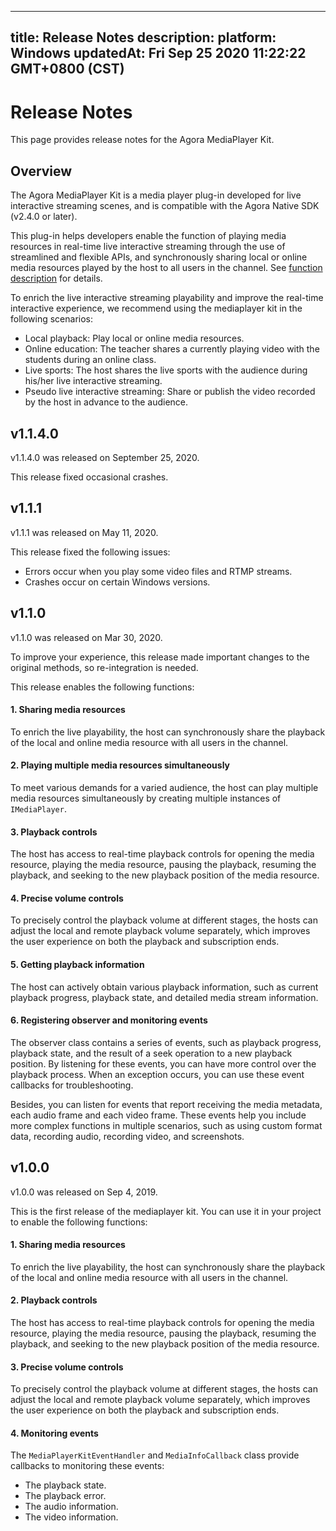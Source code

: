 
---
title: Release Notes
description: 
platform: Windows
updatedAt: Fri Sep 25 2020 11:22:22 GMT+0800 (CST)
---
# Release Notes
This page provides release notes for the Agora MediaPlayer Kit.

## Overview

The Agora MediaPlayer Kit is a media player plug-in developed for live interactive streaming scenes, and is compatible with the Agora Native SDK (v2.4.0 or later).

This plug-in helps developers enable the function of playing media resources in real-time live interactive streaming through the use of streamlined and flexible APIs, and synchronously sharing local or online media resources played by the host to all users in the channel. See [function description](https://docs.agora.io/en/Interactive%20Broadcast/mediaplayer_win?platform=Windows#function-description) for details.

To enrich the live interactive streaming playability and improve the real-time interactive experience, we recommend using the mediaplayer kit in the following scenarios:
- Local playback: Play local or online media resources.
- Online education: The teacher shares a currently playing video with the students during an online class.
- Live sports: The host shares the live sports with the audience during his/her live interactive streaming.
- Pseudo live interactive streaming: Share or publish the video recorded by the host in advance to the audience.

## v1.1.4.0

v1.1.4.0 was released on September 25, 2020.

This release fixed occasional crashes.

## v1.1.1

v1.1.1 was released on May 11, 2020.

This release fixed the following issues:

- Errors occur when you play some video files and RTMP streams.
- Crashes occur on certain Windows versions.

## v1.1.0

v1.1.0 was released on Mar 30, 2020.

<div class="alert note">To improve your experience, this release made important changes to the original methods, so re-integration is needed.</div>

This release enables the following functions:

#### 1. Sharing media resources
To enrich the live playability, the host can synchronously share the playback of the local and online media resource with all users in the channel.

#### 2. Playing multiple media resources simultaneously
To meet various demands for a varied audience, the host can play multiple media resources simultaneously by creating multiple instances of `IMediaPlayer`.

#### 3. Playback controls
The host has access to real-time playback controls for opening the media resource, playing the media resource, pausing the playback, resuming the playback, and seeking to the new playback position of the media resource.

#### 4. Precise volume controls
To precisely control the playback volume at different stages, the hosts can adjust the local and remote playback volume separately, which improves the user experience on both the playback and subscription ends.

#### 5. Getting playback information
The host can actively obtain various playback information, such as current playback progress, playback state, and detailed media stream information.

#### 6. Registering observer and monitoring events
The observer class contains a series of events, such as playback progress, playback state, and the result of a seek operation to a new playback position. By listening for these events, you can have more control over the playback process. When an exception occurs, you can use these event callbacks for troubleshooting.

Besides, you can listen for events that report receiving the media metadata, each audio frame and each video frame. These events help you include more complex functions in multiple scenarios, such as using custom format data, recording audio, recording video, and screenshots.

## v1.0.0

v1.0.0 was released on Sep 4, 2019.

This is the first release of the mediaplayer kit. You can use it in your project to enable the following functions:

#### 1. Sharing media resources

To enrich the live playability, the host can synchronously share the playback of the local and online media resource with all users in the channel.


#### 2. Playback controls

The host has access to real-time playback controls for opening the media resource, playing the media resource, pausing the playback, resuming the playback, and seeking to the new playback position of the media resource.

#### 3. Precise volume controls

To precisely control the playback volume at different stages, the hosts can adjust the local and remote playback volume separately, which improves the user experience on both the playback and subscription ends.

#### 4. Monitoring events

The  `MediaPlayerKitEventHandler` and `MediaInfoCallback` class provide callbacks to monitoring these events:

- The playback state.
- The playback error.
- The audio information.
- The video information.
